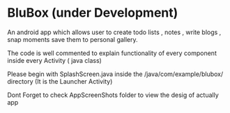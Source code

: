 # BluBox (under Development)
 An android app which allows user to create todo lists , notes , write blogs , snap moments save them to personal gallery. 
 
 
 The code is well commented to explain functionality of every component inside every Activity ( java class)
 
 Please begin with SplashScreen.java inside the /java/com/example/blubox/ directory (It is the Launcher Activity)
 
 Dont Forget to check AppScreenShots folder to view the desig of actually app
 
 
 
 
 
 
